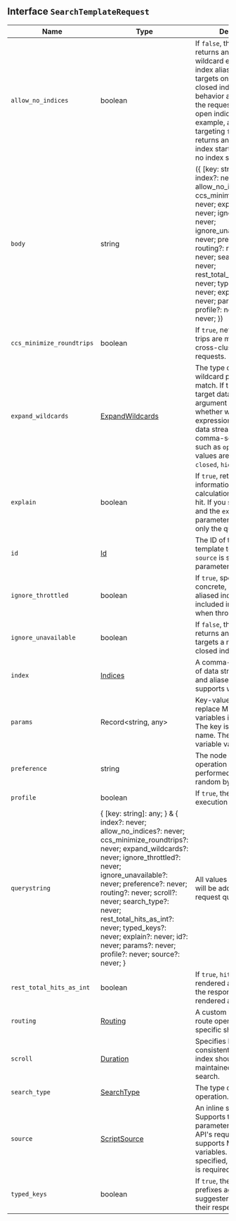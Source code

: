 ## Interface `SearchTemplateRequest`

| Name | Type | Description |
| - | - | - |
| `allow_no_indices` | boolean | If `false`, the request returns an error if any wildcard expression, index alias, or `_all` value targets only missing or closed indices. This behavior applies even if the request targets other open indices. For example, a request targeting `foo*,bar*` returns an error if an index starts with `foo` but no index starts with `bar`. |
| `body` | string | ({ [key: string]: any; } & { index?: never; allow_no_indices?: never; ccs_minimize_roundtrips?: never; expand_wildcards?: never; ignore_throttled?: never; ignore_unavailable?: never; preference?: never; routing?: never; scroll?: never; search_type?: never; rest_total_hits_as_int?: never; typed_keys?: never; explain?: never; id?: never; params?: never; profile?: never; source?: never; }) | All values in `body` will be added to the request body. |
| `ccs_minimize_roundtrips` | boolean | If `true`, network round-trips are minimized for cross-cluster search requests. |
| `expand_wildcards` | [ExpandWildcards](./ExpandWildcards.md) | The type of index that wildcard patterns can match. If the request can target data streams, this argument determines whether wildcard expressions match hidden data streams. Supports comma-separated values, such as `open,hidden`. Valid values are: `all`, `open`, `closed`, `hidden`, `none`. |
| `explain` | boolean | If `true`, returns detailed information about score calculation as part of each hit. If you specify both this and the `explain` query parameter, the API uses only the query parameter. |
| `id` | [Id](./Id.md) | The ID of the search template to use. If no `source` is specified, this parameter is required. |
| `ignore_throttled` | boolean | If `true`, specified concrete, expanded, or aliased indices are not included in the response when throttled. |
| `ignore_unavailable` | boolean | If `false`, the request returns an error if it targets a missing or closed index. |
| `index` | [Indices](./Indices.md) | A comma-separated list of data streams, indices, and aliases to search. It supports wildcards ( `*`). |
| `params` | Record<string, any> | Key-value pairs used to replace Mustache variables in the template. The key is the variable name. The value is the variable value. |
| `preference` | string | The node or shard the operation should be performed on. It is random by default. |
| `profile` | boolean | If `true`, the query execution is profiled. |
| `querystring` | { [key: string]: any; } & { index?: never; allow_no_indices?: never; ccs_minimize_roundtrips?: never; expand_wildcards?: never; ignore_throttled?: never; ignore_unavailable?: never; preference?: never; routing?: never; scroll?: never; search_type?: never; rest_total_hits_as_int?: never; typed_keys?: never; explain?: never; id?: never; params?: never; profile?: never; source?: never; } | All values in `querystring` will be added to the request querystring. |
| `rest_total_hits_as_int` | boolean | If `true`, `hits.total` is rendered as an integer in the response. If `false`, it is rendered as an object. |
| `routing` | [Routing](./Routing.md) | A custom value used to route operations to a specific shard. |
| `scroll` | [Duration](./Duration.md) | Specifies how long a consistent view of the index should be maintained for scrolled search. |
| `search_type` | [SearchType](./SearchType.md) | The type of the search operation. |
| `source` | [ScriptSource](./ScriptSource.md) | An inline search template. Supports the same parameters as the search API's request body. It also supports Mustache variables. If no `id` is specified, this parameter is required. |
| `typed_keys` | boolean | If `true`, the response prefixes aggregation and suggester names with their respective types. |
